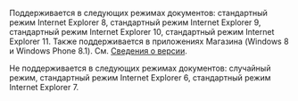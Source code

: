 Поддерживается в следующих режимах документов: стандартный режим Internet Explorer 8, стандартный режим Internet Explorer 9, стандартный режим Internet Explorer 10, стандартный режим Internet Explorer 11. Также поддерживается в приложениях Магазина \(Windows 8 и Windows Phone 8.1\). См. [Сведения о версии](../../../javascript/reference/javascript-version-information.md).  
  
 Не поддерживается в следующих режимах документов: случайный режим, стандартный режим Internet Explorer 6, стандартный режим Internet Explorer 7.